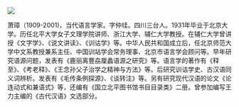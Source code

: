 ![](https://s2.loli.net/2022/08/14/kM4GwrqsN2jYZcv.jpg)

萧璋（1909-2001)，当代语言学家。字仲珪。四川三台人。1931年毕业于北京大学。历任北平大学女子文理学院讲师、浙江大学、辅仁大学教授。在辅仁大学曾讲授《文字学》、《说文讲读》、《训诂学》等。中华人民共和国成立后，任北京师范大学中文系教授兼系主任、中国训站学会常务理事、北京市语言学会顾问等。早年研究语源问题，发表有《鹿丽离豐劦厘蠡语源之研究》等。语言学的著作有《释至》、《考老释》、《王念孙父子治学之精神与方法》等。后研究训诂学史、古汉语同义词辨析。发表有《毛传条例探源》、《谈转注》等。另有研究现代汉语的论文《论连动式和兼语式》等，还编有《国立北平图书馆书目目录类》二册。曾参加编写王力主编的《古代汉语》文选部分。
